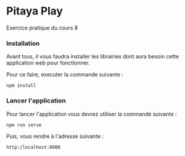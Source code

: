 # Pitaya Play

Exercice pratique du cours 8

### Installation

Avant tous, il vous faudra installer les librairies dont aura besoin cette application web pour fonctionner.

Pour ce faire, executer la commande suivante :

```
npm install
```

### Lancer l'application

Pour lancer l'application vous devrez utiliser la commande suivante :

```
npm run serve
```

Puis, vous rendre à l'adresse suivante :

```
http:/localhost:8080
```